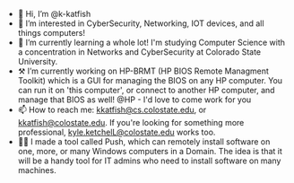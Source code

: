 - 👋 Hi, I’m @k-katfish
- 👀 I’m interested in CyberSecurity, Networking, IOT devices, and all things computers!
- 🌱 I’m currently learning a whole lot! I'm studying Computer Science with a concentration in Networks and CyberSecurity at Colorado State University.
- ⚒️ I’m currently working on HP-BRMT (HP BIOS Remote Managment Toolkit) which is a GUI for managing the BIOS on any HP computer. You can run it on 'this computer', or connect to another HP computer, and manage that BIOS as well! @HP - I'd love to come work for you 
- 📫 How to reach me: kkatfish@cs.colostate.edu, or kkatfish@colostate.edu. If you're looking for something more professional, kyle.ketchelL@colostate.edu works too.
- 👨‍💻 I made a tool called Push, which can remotely install software on one, more, or many Windows computers in a Domain. The idea is that it will be a handy tool for IT admins who need to install software on many machines.
